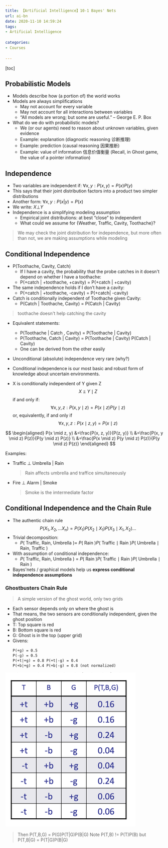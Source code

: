 ```yaml
---
title: 【Artificial Intelligence】10-1 Bayes' Nets
url: ai-bn
date: 2020-11-10 14:59:24
tags: 
- Artificial Intelligence

categories: 
- Courses

---
```



<!--more-->

[toc]

## Probabilistic Models

- Models describe how (a portion of) the world works
- Models are always simplifications 
  - May not account for every variable
  - May not account for all interactions between variables 
  - “All models are wrong; but some are useful.” – George E. P. Box
- What do we do with probabilistic models?
  - We (or our agents) need to reason about unknown variables, given evidence
  - Example: explanation (diagnostic reasoning 诊断推理)
  - Example: prediction (causal reasoning 因果推断)
  - Example: value of information 信息价值衡量 (Recall, in Ghost game, the value of a pointer information)


## Independence

- Two variables are independent if:
  $\forall x,y: P(x,y)=P(x)P(y)$
- This says that their joint distribution factors into a product two simpler distributions
- Another form:
  $\forall x,y: P(x|y)=P(x)$
- We write: $X \bot Y$
- Independence is a simplifying modeling assumption
  - Empirical joint distributions: at best “close” to independent
  - What could we assume for {Weather, Traffic, Cavity, Toothache}?
> We may check the joint distribution for independence, but more often than not, we are making assumptions while modeling



## Conditional Independence

- P(Toothache, Cavity, Catch)
  - If I have a cavity, the probability that the probe catches in it doesn't depend on whether I have a toothache:
  - P(+catch | +toothache, +cavity) = P(+catch | +cavity)
- The same independence holds if I don’t have a cavity:
  - P(+catch | +toothache, -cavity) = P(+catch| -cavity)
- Catch is conditionally independent of Toothache given Cavity:
  - P(Catch | Toothache, Cavity) = P(Catch | Cavity)
> toothache doesn't help catching the cavity
- Equivalent statements:
  - P(Toothache | Catch , Cavity) = P(Toothache | Cavity)
  - P(Toothache, Catch | Cavity) = P(Toothache | Cavity) P(Catch | Cavity) 
  - One can be derived from the other easily


- Unconditional (absolute) independence very rare (why?)
- Conditional independence is our most basic and robust form of knowledge about uncertain environments.
- $\mathrm{X}$ is conditionally independent of Y given $\mathrm{Z}$
$$
X \Perp Y \mid Z
$$
if and only if:
$$
\forall x, y, z: P(x, y \mid z)=P(x \mid z) P(y \mid z)
$$
or, equivalently, if and only if
$$
\forall x, y, z: P(x \mid z, y)=P(x \mid z)
$$

$$
\begin{aligned}
P(x \mid z, y) &=\frac{P(x, z, y)}{P(z, y)} \\
&=\frac{P(x, y \mid z) P(z)}{P(y \mid z) P(z)} \\
&=\frac{P(x \mid z) P(y \mid z) P(z)}{P(y \mid z) P(z)}
\end{aligned}
$$

Examples:
- Traffic $\bot$ Umbrella $|$ Rain
  > Rain affects umbrella and traffice simultaneously
- Fire $\bot$ Alarm $|$ Smoke
  > Smoke is the imtermediate factor

## Conditional Independence and the Chain Rule
- The authentic chain rule
    $$
    P\left(X_{1}, X_{2}, \ldots X_{n}\right)=P\left(X_{1}\right) P\left(X_{2} \mid X_{1}\right) P\left(X_{3} \mid X_{1}, X_{2}\right) \ldots
    $$
- Trivial decomposition:
  - $P($ Traffic, Rain, Umbrella $)=$ $P($ Rain $) P($ Traffic $\mid$ Rain $) P($ Umbrella $\mid$ Rain, Traffic $)$
- With assumption of conditional independence:
  - $P($ Traffic, Rain, Umbrella ) $=$ $P($ Rain $) P($ Traffic $\mid$ Rain $) P($ Umbrella $\mid$ Rain $)$
- Bayes'nets / graphical models help us **express conditional independence assumptions**


### Ghostbusters Chain Rule
> A simple version of the ghost world, only two grids

- Each sensor depends only on where the ghost is
- That means, the two sensors are conditionally independent, given the ghost position
- T: Top square is red
- B: Bottom square is red 
- G: Ghost is in the top (upper grid)
- Givens:
  ```
  P(+g) = 0.5
  P(-g) = 0.5
  P(+t|+g) = 0.8 P(+t|-g) = 0.4
  P(+b|+g) = 0.4 P(+b|-g) = 0.8 (not normalized)
  ```
![](img/11-10-15-39-34.png)

> Then P(T,B,G) = P(G)P(T|G)P(B|G)
> Note P(T,B) != P(T)P(B)
> but P(T,B|G) = P(T|G)P(B|G)